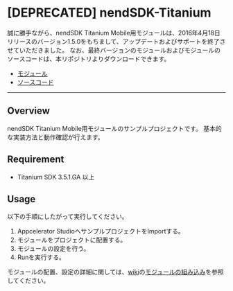 # [DEPRECATED] nendSDK-Titanium

誠に勝手ながら、nendSDK Titanium Mobile用モジュールは、2016年4月18日リリースのバージョン1.5.0をもちまして、アップデートおよびサポートを終了させていただきました。
なお、最終バージョンのモジュールおよびモジュールのソースコードは、本リポジトリよりダウンロードできます。
* [モジュール](https://github.com/fan-ADN/nendSDK-Titanium/blob/master/Titanium_module.zip)
* [ソースコード](https://github.com/fan-ADN/nendSDK-Titanium/blob/master/Titanium_module_source.zip)

---

## Overview
nendSDK Titanium Mobile用モジュールのサンプルプロジェクトです。
基本的な実装方法と動作確認が行えます。

## Requirement
* Titanium SDK 3.5.1.GA 以上

## Usage
以下の手順にしたがって実行してください。

1. Appcelerator StudioへサンプルプロジェクトをImportする。
2. モジュールをプロジェクトに配置する。
3. モジュールの設定を行う。
4. Runを実行する。

モジュールの配置、設定の詳細に関しては、[wiki](https://github.com/fan-ADN/nendSDK-Titanium/wiki)の[モジュールの組み込み](https://github.com/fan-ADN/nendSDK-Titanium/wiki/%E3%83%A2%E3%82%B8%E3%83%A5%E3%83%BC%E3%83%AB%E3%81%AE%E7%B5%84%E3%81%BF%E8%BE%BC%E3%81%BF)を参照してください。

